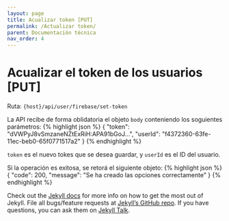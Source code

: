 ```yaml
---
layout: page
title: Acualizar token [PUT]
permalink: /Actualizar token/
parent: Documentación técnica
nav_order: 4
---
```


# Acualizar el token de los usuarios [PUT]
Ruta: `{host}/api/user/firebase/set-token`

La API recibe de forma oblidatoria el objeto `body` conteniendo los soguientes parámetros:
{% highlight json %}
{
    "token": "dVWPyJ8vSmzaneNZtExRiH:APA91bGoJ...",
    "userId": "f4372360-63fe-11ec-beb0-65f0771517a2"
}
{% endhighlight %}

`token` es el nuevo tokes que se desea guardar, y `userId` es el ID del usuario.

Si la operación es exitosa, se retorá el siguiente objeto:
{% highlight json %}
{
    "code": 200,
    "message": "Se ha creado las opciones correctamente"
}
{% endhighlight %}


Check out the [Jekyll docs][jekyll-docs] for more info on how to get the most out of Jekyll. File all bugs/feature requests at [Jekyll’s GitHub repo][jekyll-gh]. If you have questions, you can ask them on [Jekyll Talk][jekyll-talk].

[jekyll-docs]: https://jekyllrb.com/docs/home
[jekyll-gh]:   https://github.com/jekyll/jekyll
[jekyll-talk]: https://talk.jekyllrb.com/
